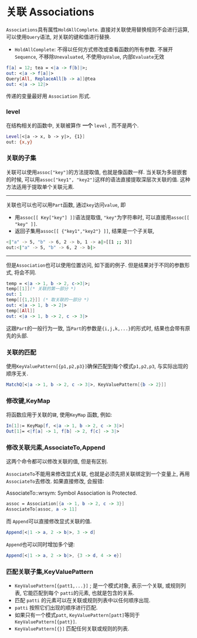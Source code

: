 # 关联 Associations

`Associations`具有属性`HoldAllComplete`. 直接对关联使用替换规则不会进行运算, 可以使用`Query`语法, 对关联的键和值进行替换.

+ `HoldAllComplete`: 不得以任何方式修改或查看函数的所有参数. 不展开`Sequence`, 不移除`Unevaluated`, 不使用`UpValue`, 内部`Evaluate`无效

```mathematica
f[a] = 12; tea = <|a -> f[b]|>;
out: <|a -> f[a]|>
Query[All, ReplaceAll[b -> a]]@tea
out: <|a -> 12|>
```

传递的变量最好用 `Association` 形式.

### level

在结构相关的函数中, 关联被算作 **一个**  `level` , 而不是两个.

```bash
Level[<|a -> x, b -> y|>, {1}]
out: {x,y}
```

### 关联的子集

关联可以使用`assoc["key"]`的方法提取值, 也就是像函数一样.
当关联为多层嵌套的时候, 可以用`assoc["key1", "key2"]`这样的语法直接提取深层次关联的值.
这种方法适用于提取单个关联元素.

***
关联也可以也可以用`Part`函数, 通过`key`访问`value`, 即

+ 用`assoc[[ Key["key"] ]]`语法提取值, `"key"`为字符串时, 可以直接用`assoc[[ "key" ]]`.
+ 返回子集用`assoc[[ {"key1","key2"} ]]`, 结果是一个子关联,

```bash
<|"a" -> 5, "b" -> 6, 2 -> b, 1 -> a|>[[1 ;; 3]]
out:<|"a" -> 5, "b" -> 6, 2 -> b|>
```

***

但是`Association`也可以使用位置访问, 如下面的例子. 但是结果对于不同的参数形式, 将会不同.

```mathematica
temp = <|a -> 1, b -> 2, c->3|>;
temp[[1]](* 关联的第一部分 *)
out: 1
temp[[{1,2}]] (* 取关联的一部分 *)
out: <|a -> 1, b -> 2|>
temp[[All]]
out: <|a -> 1, b -> 2, c -> 3|>
```

这跟`Part`的一般行为一致, 当`Part`的参数是`{i,j,k,...}`的形式时, 结果也会带有原先的头部.

### 关联的匹配

使用`KeyValuePattern[{p1,p2,p3}]`确保匹配到每个模式`p1,p2,p3`, 与实际出现的顺序无关.

```mathematica
MatchQ[<|a -> 1, b -> 2, c -> 3|>, KeyValuePattern[{b -> 2}]]
```

### 修改键,KeyMap

将函数应用于关联的`键`, 使用`KeyMap` 函数, 例如:

```mathematica
In[1]:= KeyMap[f, <|a -> 1, b -> 2, c -> 3|>]
Out[1]= <|f[a] -> 1, f[b] -> 2, f[c] -> 3|>
```

### 修改关联元素,AssociateTo,Append

这两个命令都可以修改关联的值, 但是有区别.

`AssociateTo`不能用来修改显式关联, 也就是必须先把关联绑定到一个变量上, 再用`AssociateTo`去修改. 如果直接修改, 会报错:

  AssociateTo::wrsym: Symbol Association is Protected.

```mathematica
assoc = Association[{a -> 1, b -> 2, c -> 3}]
AssociateTo[assoc, a -> 11]
```

而 `Append`可以直接修改显式关联的值.

```mathematica
Append[<|1 -> a, 2 -> b|>, 3 -> d]
```

`Append`也可以同时增加多个键:

```mathematica
Append[<|1 -> a, 2 -> b|>, {3 -> d, 4 -> e}]
```

### 匹配关联子集,KeyValuePattern

+ `KeyValuePattern[{patt1,...}]` ; 是一个模式对象, 表示一个关联, 或规则列表, 它能匹配到每个 `patti`的元素, 也就是包含的关系.
+ 匹配 `patti` 的元素可以在关联或规则列表中以任何顺序出现.
+ `patti` 按照它们出现的顺序进行匹配.
+ 如果只有一个模式`patt`, `KeyValuePattern[patt]`等同于`KeyValuePattern[{patt}]`.
+ `KeyValuePattern[{}]` 匹配任何关联或规则的列表.
